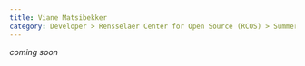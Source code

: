 ```yaml
---
title: Viane Matsibekker
category: Developer > Rensselaer Center for Open Source (RCOS) > Summer 2023
---
```


_coming soon_